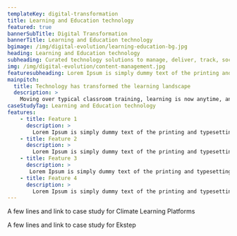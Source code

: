 ```yaml
---
templateKey: digital-transformation
title: Learning and Education technology
featured: true
bannerSubTitle: Digital Transformation
bannerTitle: Learning and Education technology
bgimage: /img/digital-evolution/learning-education-bg.jpg
heading: Learning and Education technology
subheading: Curated technology solutions to manage, deliver, track, socialize and monetize learning and training for Businesses, Universities, Schools, Training companies & Content creators. 
img: /img/digital-evolution/content-management.jpg
featuresubheading: Lorem Ipsum is simply dummy text of the printing and typesetting industry. Lorem Ipsum has been the industry's standard dummy text
mainpitch:
  title: Technology has transformed the learning landscape
  description: >
    Moving over typical classroom training, learning is now anytime, anywhere and also unstructured at times. We help organisations deploy, track and measure learning outcomes and make learning a strategic initiative. 
caseStudyTag: Learning and Education technology
features:
    - title: Feature 1
      description: >
        Lorem Ipsum is simply dummy text of the printing and typesetting industry. Lorem Ipsum has been the industry's standard dummy text ever since the 1500s.
    - title: Feature 2
      description: >
        Lorem Ipsum is simply dummy text of the printing and typesetting industry. Lorem Ipsum has been the industry's standard dummy text ever since the 1500s.
    - title: Feature 3
      description: >
       Lorem Ipsum is simply dummy text of the printing and typesetting industry. Lorem Ipsum has been the industry's standard dummy text ever since the 1500s.
    - title: Feature 4
      description: >
        Lorem Ipsum is simply dummy text of the printing and typesetting industry. Lorem Ipsum has been the industry's standard dummy text ever since the 1500s.
---
```


A few lines and link to case study for Climate Learning Platforms

A few lines and link to case study for Ekstep
